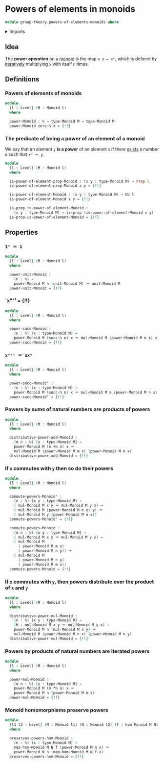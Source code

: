 # Powers of elements in monoids

```agda
module group-theory.powers-of-elements-monoids where
```

<details><summary>Imports</summary>

```agda
open import elementary-number-theory.addition-natural-numbers
open import elementary-number-theory.multiplication-natural-numbers
open import elementary-number-theory.natural-numbers

open import foundation.action-on-identifications-functions
open import foundation.existential-quantification
open import foundation.identity-types
open import foundation.propositions
open import foundation.universe-levels

open import group-theory.homomorphisms-monoids
open import group-theory.monoids
```

</details>

## Idea

The **power operation** on a [monoid](group-theory.monoids.md) is the map
`n x ↦ xⁿ`, which is defined by [iteratively](foundation.iterating-functions.md)
multiplying `x` with itself `n` times.

## Definitions

### Powers of elements of monoids

```agda
module _
  {l : Level} (M : Monoid l)
  where

  power-Monoid : ℕ → type-Monoid M → type-Monoid M
  power-Monoid zero-ℕ x = {!!}
```

### The predicate of being a power of an element of a monoid

We say that an element `y` **is a power** of an element `x` if there
[exists](foundation.existential-quantification.md) a number `n` such that
`xⁿ ＝ y`.

```agda
module _
  {l : Level} (M : Monoid l)
  where

  is-power-of-element-prop-Monoid : (x y : type-Monoid M) → Prop l
  is-power-of-element-prop-Monoid x y = {!!}

  is-power-of-element-Monoid : (x y : type-Monoid M) → UU l
  is-power-of-element-Monoid x y = {!!}

  is-prop-is-power-of-element-Monoid :
    (x y : type-Monoid M) → is-prop (is-power-of-element-Monoid x y)
  is-prop-is-power-of-element-Monoid = {!!}
```

## Properties

### `1ⁿ ＝ 1`

```agda
module _
  {l : Level} (M : Monoid l)
  where

  power-unit-Monoid :
    (n : ℕ) →
    power-Monoid M n (unit-Monoid M) ＝ unit-Monoid M
  power-unit-Monoid = {!!}
```

### `xⁿ⁺¹ = {!!}

```agda
module _
  {l : Level} (M : Monoid l)
  where

  power-succ-Monoid :
    (n : ℕ) (x : type-Monoid M) →
    power-Monoid M (succ-ℕ n) x ＝ mul-Monoid M (power-Monoid M n x) x
  power-succ-Monoid = {!!}
```

### `xⁿ⁺¹ ＝ xxⁿ`

```agda
module _
  {l : Level} (M : Monoid l)
  where

  power-succ-Monoid' :
    (n : ℕ) (x : type-Monoid M) →
    power-Monoid M (succ-ℕ n) x ＝ mul-Monoid M x (power-Monoid M n x)
  power-succ-Monoid' = {!!}
```

### Powers by sums of natural numbers are products of powers

```agda
module _
  {l : Level} (M : Monoid l)
  where

  distributive-power-add-Monoid :
    (m n : ℕ) {x : type-Monoid M} →
    power-Monoid M (m +ℕ n) x ＝
    mul-Monoid M (power-Monoid M m x) (power-Monoid M n x)
  distributive-power-add-Monoid = {!!}
```

### If `x` commutes with `y` then so do their powers

```agda
module _
  {l : Level} (M : Monoid l)
  where

  commute-powers-Monoid' :
    (n : ℕ) {x y : type-Monoid M} →
    ( mul-Monoid M x y ＝ mul-Monoid M y x) →
    ( mul-Monoid M (power-Monoid M n x) y) ＝
    ( mul-Monoid M y (power-Monoid M n x))
  commute-powers-Monoid' = {!!}

  commute-powers-Monoid :
    (m n : ℕ) {x y : type-Monoid M} →
    ( mul-Monoid M x y ＝ mul-Monoid M y x) →
    ( mul-Monoid M
      ( power-Monoid M m x)
      ( power-Monoid M n y)) ＝
    ( mul-Monoid M
      ( power-Monoid M n y)
      ( power-Monoid M m x))
  commute-powers-Monoid = {!!}
```

### If `x` commutes with `y`, then powers distribute over the product of `x` and `y`

```agda
module _
  {l : Level} (M : Monoid l)
  where

  distributive-power-mul-Monoid :
    (n : ℕ) {x y : type-Monoid M} →
    (H : mul-Monoid M x y ＝ mul-Monoid M y x) →
    power-Monoid M n (mul-Monoid M x y) ＝
    mul-Monoid M (power-Monoid M n x) (power-Monoid M n y)
  distributive-power-mul-Monoid = {!!}
```

### Powers by products of natural numbers are iterated powers

```agda
module _
  {l : Level} (M : Monoid l)
  where

  power-mul-Monoid :
    (m n : ℕ) {x : type-Monoid M} →
    power-Monoid M (m *ℕ n) x ＝
    power-Monoid M n (power-Monoid M m x)
  power-mul-Monoid = {!!}
```

### Monoid homomorphisms preserve powers

```agda
module _
  {l1 l2 : Level} (M : Monoid l1) (N : Monoid l2) (f : hom-Monoid M N)
  where

  preserves-powers-hom-Monoid :
    (n : ℕ) (x : type-Monoid M) →
    map-hom-Monoid M N f (power-Monoid M n x) ＝
    power-Monoid N n (map-hom-Monoid M N f x)
  preserves-powers-hom-Monoid = {!!}
```
